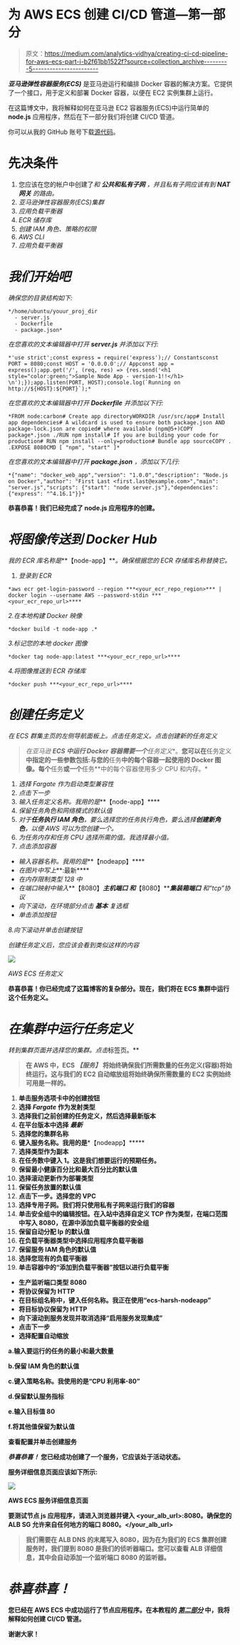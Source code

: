 # 为 AWS ECS 创建 CI/CD 管道—第一部分

> 原文：<https://medium.com/analytics-vidhya/creating-ci-cd-pipeline-for-aws-ecs-part-i-b2f61bb1522f?source=collection_archive---------5----------------------->

***亚马逊弹性容器服务(ECS)*** 是亚马逊运行和编排 Docker 容器的解决方案。它提供了一个接口，用于定义和部署 Docker 容器，以便在 EC2 实例集群上运行。

在这篇博文中，我将解释如何在亚马逊 EC2 容器服务(ECS)中运行简单的 **node.js** 应用程序，然后在下一部分我们将创建 CI/CD 管道。

你可以从我的 GitHub 账号下载[源代码](https://github.com/harshvijaythakkar/node-app)。

# 先决条件

1.  您应该在您的帐户中创建了*和 ***公共和私有子网*** ，并且私有子网应该有到 ***NAT 网关*** 的路由。*
2.  *亚马逊弹性容器服务(ECS)集群*
3.  *应用负载平衡器*
4.  *ECR 储存库*
5.  *创建 IAM 角色、策略的权限*
6.  *AWS CLI*
7.  *应用负载平衡器*

# *我们开始吧*

*确保您的目录结构如下:*

```
*/home/ubuntu/youur_proj_dir
  - server.js
  - Dockerfile
  - package.json*
```

*在您喜欢的文本编辑器中打开 ***server.js*** 并添加以下行:*

```
*'use strict';const express = require('express');// Constantsconst PORT = 8080;const HOST = '0.0.0.0';// Appconst app = express();app.get('/', (req, res) => {res.send('<h1 style="color:green;">Sample Node App - version-1!!</h1> \n');});app.listen(PORT, HOST);console.log(`Running on http://${HOST}:${PORT}`);*
```

*在您喜欢的文本编辑器中打开 ***Dockerfile*** 并添加以下行:*

```
*FROM node:carbon# Create app directoryWORKDIR /usr/src/app# Install app dependencies# A wildcard is used to ensure both package.json AND package-lock.json are copied# where available (npm@5+)COPY package*.json ./RUN npm install# If you are building your code for production# RUN npm install --only=production# Bundle app sourceCOPY . .EXPOSE 8080CMD [ "npm", "start" ]*
```

*在您喜欢的文本编辑器中打开 ***package.json*** ，添加以下几行:*

```
*{"name": "docker_web_app","version": "1.0.0","description": "Node.js on Docker","author": "First Last <first.last@example.com>","main": "server.js","scripts": {"start": "node server.js"},"dependencies": {"express": "^4.16.1"}}*
```

****恭喜恭喜！我们已经完成了 node.js 应用程序的创建。****

# *将图像传送到 Docker Hub*

*我的 ECR 库名称是***【node-app】***。确保根据您的 ECR 存储库名称替换它。*

1.  *登录到 ECR*

```
*aws ecr get-login-password --region ***<your_ecr_repo_region>*** | docker login --username AWS --password-stdin ***<your_ecr_repo_url>****
```

*2.在本地构建 Docker 映像*

```
*docker build -t node-app .*
```

*3.标记您的本地 docker 图像*

```
*docker tag node-app:latest ***<your_ecr_repo_url>****
```

*4.将图像推送到 ECR 存储库*

```
*docker push ***<your_ecr_repo_url>****
```

# *创建任务定义*

*在 ECS 群集主页的左侧导航面板上。点击任务定义。点击创建新的任务定义*

> *在亚马逊 **ECS 中运行 Docker 容器需要一个**任务定义**。**您可以在**任务定义**中指定的一些参数包括:与您的**任务**中的每个容器一起使用的 Docker 图像。每个**任务**或一个**任务**中的每个容器使用多少 CPU 和内存。*

1.  *选择 Fargate 作为启动类型兼容性*
2.  *点击下一步*
3.  *输入任务定义名称。我用的是***【node-app】****
4.  *保留任务角色和网络模式的默认值*
5.  *对于**任务执行 IAM 角色**，要么选择您的任务执行角色，要么选择**创建新角色**，以便 AWS 可以为您创建一个。*
6.  *为任务内存和任务 CPU 选择所需的值。我选择最小值。*
7.  *点击添加容器*

*   *输入容器名称。我用的是***【nodeapp】****
*   *在图片中写上***<your _ ECR _ repo _ URL>:最新****
*   *在内存限制类型 128 中*
*   *在端口映射中输入***【8080】******主机端口*** 和***【8080】******集装箱端口*** 和“tcp”协议*
*   *向下滚动，在环境部分点击 ***基本*** 复选框*
*   *单击添加按钮*

*8.向下滚动并单击创建按钮*

*创建任务定义后，您应该会看到类似这样的内容*

*![](img/30b81fb53395bcb13a8a1273c22883a7.png)*

*AWS ECS 任务定义*

****恭喜恭喜！你已经完成了这篇博客的复杂部分。现在，我们将在 ECS 集群中运行这个任务定义。****

# *在集群中运行任务定义*

*转到集群页面并选择您的集群。点击*标签页。**

> **在 AWS 中，ECS ***【服务】*** 将始终确保我们所需数量的任务定义(容器)将始终运行。这与我们的 EC2 自动缩放组将始终确保所需数量的 EC2 实例始终可用是一样的。**

1.  **单击服务选项卡中的创建按钮**
2.  **选择 ***Fargate*** 作为发射类型**
3.  **选择我们之前创建的任务定义，然后选择最新版本**
4.  **在平台版本中选择 ***最新*****
5.  **选择您的集群名称**
6.  **键入服务名称。我用的是***【nodeapp】*****
7.  **选择类型作为副本**
8.  **在任务数中键入 1。这是我们想要运行的预期任务。**
9.  **保留最小健康百分比和最大百分比的默认值**
10.  **选择滚动更新作为部署类型**
11.  **保留任务放置的默认值**
12.  **点击下一步。选择您的 VPC**
13.  **选择专用子网。我们将只使用私有子网来运行我们的容器**
14.  **单击安全组中的编辑按钮。在入站中选择自定义 TCP 作为类型，在端口范围中写入 8080，在源中添加负载平衡器的安全组**
15.  **保留自动分配 Ip 的默认值**
16.  **在负载平衡器类型中选择应用程序负载平衡器**
17.  **保留服务 IAM 角色的默认值**
18.  **选择您现有的负载平衡器**
19.  **单击容器中的“添加到负载平衡器”按钮以进行负载平衡**

*   **生产监听端口类型 8080**
*   **将协议保留为 HTTP**
*   **在目标组名称中，键入任何名称。我正在使用“ecs-harsh-nodeapp”**
*   **将目标协议保留为 HTTP**
*   **向下滚动到服务发现并取消选择“启用服务发现集成”**
*   **点击下一步**
*   **选择配置自动缩放**

**a.输入要运行的任务的最小和最大数量**

**b.保留 IAM 角色的默认值**

**c.键入策略名称。我使用的是“CPU 利用率-80”**

**d.保留默认服务指标**

**e.输入目标值 80**

**f.将其他值保留为默认值**

**查看配置并单击创建服务**

*****恭喜恭喜！*** 您已经成功创建了一个服务，它应该处于活动状态。**

**服务详细信息页面应该如下所示:**

**![](img/14f75cbfe202ba472abf66f5dea75442.png)**

**AWS ECS 服务详细信息页面**

**要测试节点 js 应用程序，请进入浏览器并键入 <your_alb_url>:8080。确保您的 ALB SG 允许来自任何地方的端口 8080。</your_alb_url>**

> **我们需要在 ALB DNS 的末尾写入 8080，因为在为我们的 ECS 集群创建服务时，我们提到 8080 是我们的侦听器端口。您可以查看 ALB 详细信息，其中会自动添加一个监听端口 8080 的监听器。**

# *****恭喜恭喜！*****

**您已经在 AWS ECS 中成功运行了节点应用程序。在本教程的 [***第二部分***](/@harshvijaythakkar/creating-ci-cd-pipeline-for-aws-ecs-part-ii-b43e4089cb52) 中，我将解释如何创建 CI/CD 管道。**

**谢谢大家！**